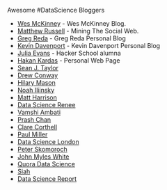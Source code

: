 Awesome #DataScience Bloggers

- [Wes McKinney](http://blog.wesmckinney.com/) - Wes McKinney Blog.
- [Matthew Russell](http://miningthesocialweb.com/) - Mining The Social Web.
- [Greg Reda](http://www.gregreda.com/) - Greg Reda Personal Blog
- [Kevin Davenport](http://kldavenport.com/) - Kevin Davenport Personal Blog
- [Julia Evans](http://jvns.ca/) - Hacker School alumna
- [Hakan Kardas](http://www.cse.unr.edu/~hkardes/) - Personal Web Page
- [Sean J. Taylor](http://seanjtaylor.com/)
- [Drew Conway](http://drewconway.com/)
- [Hilary Mason](http://www.hilarymason.com/)
- [Noah Iliinsky](http://complexdiagrams.com/)
- [Matt Harrison](http://hairysun.com/)
- [Data Science Renee](http://www.becomingadatascientist.com/)
- [Vamshi Ambati](http://allthingsds.wordpress.com/)
- [Prash Chan](http://www.mdmgeek.com/)
- [Clare Corthell](http://datasciencemasters.org/)
- [Paul Miller](http://cloudofdata.com/)
- [Data Science London](http://datasciencelondon.org/)
- [Peter Skomoroch](http://datawrangling.com/)
- [John Myles White](http://www.johnmyleswhite.com/)
- [Quora Data Science](http://www.quora.com/Data-Science)
- [Siah](http://openresearch.wordpress.com/)
- [Data Science Report](http://blog.starbridgepartners.com/)